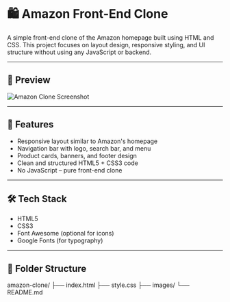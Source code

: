 # 🛍️ Amazon Front-End Clone

A simple front-end clone of the Amazon homepage built using HTML and CSS. This project focuses on layout design, responsive styling, and UI structure without using any JavaScript or backend.

---

## 📸 Preview

![Amazon Clone Screenshot](/Users/sumit/Desktop/amazon.png)

---

## 🚀 Features

- Responsive layout similar to Amazon's homepage
- Navigation bar with logo, search bar, and menu
- Product cards, banners, and footer design
- Clean and structured HTML5 + CSS3 code
- No JavaScript – pure front-end clone

---

## 🛠️ Tech Stack

- HTML5
- CSS3
- Font Awesome (optional for icons)
- Google Fonts (for typography)

---

## 📁 Folder Structure
amazon-clone/
├── index.html
├── style.css
├── images/
└── README.md

